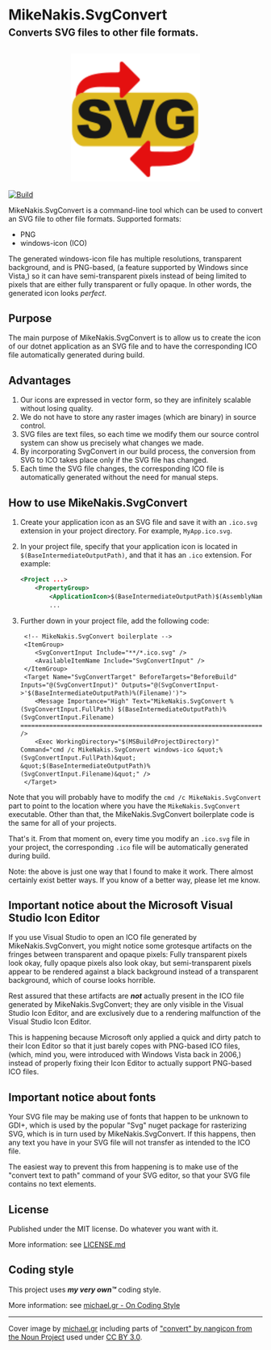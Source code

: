 # MikeNakis.SvgConvert<br><sub><sup>Converts SVG files to other file formats.</sub></sup>

<p align="center">
  <img title="MikeNakis.SvgConvert icon" src="MikeNakis.SvgConvert/SvgConvert.ico.svg" width="256" />
</p>

[![Build](https://github.com/mikenakis/MikeNakis.SvgConvert/actions/workflows/github-workflow.yml/badge.svg)](https://github.com/mikenakis/MikeNakis.SvgConvert/actions/workflows/github-workflow.yml)

MikeNakis.SvgConvert is a command-line tool which can be used to convert an SVG file to other file formats.  Supported formats:

- PNG
- windows-icon (ICO)

The generated windows-icon file has multiple resolutions, transparent background, and is PNG-based, (a feature supported by Windows since Vista,) so it can have semi-transparent pixels instead of being limited to pixels that are either fully transparent or fully opaque. In other words, the generated icon looks _perfect_.

## Purpose

The main purpose of MikeNakis.SvgConvert is to allow us to create the icon of our dotnet application as an SVG file and to have the corresponding ICO file automatically generated during build.

## Advantages

1. Our icons are expressed in vector form, so they are infinitely scalable without losing quality.
1. We do not have to store any raster images (which are binary) in source control.
1. SVG files are text files, so each time we modify them our source control system can show us precisely what changes we made.
1. By incorporating SvgConvert in our build process, the conversion from SVG to ICO takes place only if the SVG file has changed.
1. Each time the SVG file changes, the corresponding ICO file is automatically generated without the need for manual steps.

## How to use MikeNakis.SvgConvert

1. Create your application icon as an SVG file and save it with an `.ico.svg` extension in your project directory.  For example, `MyApp.ico.svg`.

1. In your project file, specify that your application icon is located in `$(BaseIntermediateOutputPath)`, and that it has an `.ico` extension. For example:
    ```xml
	<Project ...>
		<PropertyGroup>
			<ApplicationIcon>$(BaseIntermediateOutputPath)$(AssemblyName).ico</ApplicationIcon>
			...
    ```

1. Further down in your project file, add the following code:
    ```
	 <!-- MikeNakis.SvgConvert boilerplate -->
	 <ItemGroup>
 		<SvgConvertInput Include="**/*.ico.svg" />
 		<AvailableItemName Include="SvgConvertInput" />
	 </ItemGroup>
	 <Target Name="SvgConvertTarget" BeforeTargets="BeforeBuild" Inputs="@(SvgConvertInput)" Outputs="@(SvgConvertInput->'$(BaseIntermediateOutputPath)%(Filename)')">
 		<Message Importance="High" Text="MikeNakis.SvgConvert %(SvgConvertInput.FullPath) $(BaseIntermediateOutputPath)%(SvgConvertInput.Filename) ==============================================================================" />
 		<Exec WorkingDirectory="$(MSBuildProjectDirectory)" Command="cmd /c MikeNakis.SvgConvert windows-ico &quot;%(SvgConvertInput.FullPath)&quot; &quot;$(BaseIntermediateOutputPath)%(SvgConvertInput.Filename)&quot;" />
	 </Target>
    ```

Note that you will probably have to modify the `cmd /c MikeNakis.SvgConvert` part
to point to the location where you have the `MikeNakis.SvgConvert` executable.  Other than that, the MikeNakis.SvgConvert boilerplate code is the same for all of your projects.

That's it. From that moment on, every time you modify an `.ico.svg` file in your project, the corresponding `.ico` file will be automatically generated during build.

Note: the above is just one way that I found to make it work. There almost certainly exist better ways. If you know of a better way, please let me know.

## Important notice about the Microsoft Visual Studio Icon Editor

If you use Visual Studio to open an ICO file generated by MikeNakis.SvgConvert, you might notice some grotesque artifacts on the fringes between transparent and opaque pixels:  Fully transparent pixels look okay, fully opaque pixels also look okay, but semi-transparent pixels appear to be rendered against a black background instead of a transparent background, which of course looks horrible.

Rest assured that these artifacts are _**not**_ actually present in the ICO file generated by MikeNakis.SvgConvert; they are only visible in the Visual Studio Icon Editor, and are exclusively due to a rendering malfunction of the Visual Studio Icon Editor.  

This is happening because Microsoft only applied a quick and dirty patch to their Icon Editor so that it just barely copes with PNG-based ICO files, (which, mind you, were introduced with Windows Vista back in 2006,) instead of properly fixing their Icon Editor to actually support PNG-based ICO files.

## Important notice about fonts

Your SVG file may be making use of fonts that happen to be unknown to GDI+, which is used by the popular "Svg" nuget package for rasterizing SVG, which is in turn used by MikeNakis.SvgConvert. If this happens, then any text you have in your SVG file will not transfer as intended to the ICO file.

The easiest way to prevent this from happening is to make use of the "convert text to path" command of your SVG editor, so that your SVG file contains no text elements.

## License

Published under the MIT license. Do whatever you want with it.

More information: see [LICENSE.md](LICENSE.md)

## Coding style

This project uses _**my very own™**_ coding style.

More information: see [michael.gr - On Coding Style](https://blog.michael.gr/2018/04/on-coding-style.html)

---------------

Cover image by [michael.gr](https://blog.michael.gr) including parts of ["convert" by nangicon from the Noun Project](https://thenounproject.com/icon/convert-6481628/) used under [CC BY 3.0](https://creativecommons.org/licenses/by/3.0/).
